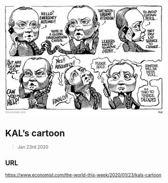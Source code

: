 ![](./images/20200125_WWD000_0.jpg)

# KAL’s cartoon

> Jan 23rd 2020



## URL

https://www.economist.com/the-world-this-week/2020/01/23/kals-cartoon
